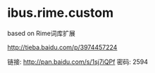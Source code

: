 # ibus.rime.custom

based on Rime词库扩展

http://tieba.baidu.com/p/3974457224

链接: http://pan.baidu.com/s/1sj7iQPf 密码: 2594
